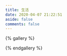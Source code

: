 ```yaml
---
title: 生活
date: 2020-04-07 21:22:51
aside: false
comments: false
---
```

{% gallery %}

{% endgallery %}
